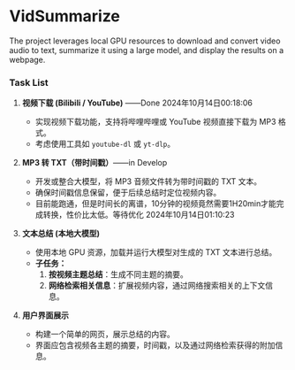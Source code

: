 # VidSummarize
The project leverages local GPU resources to download and convert video audio to text, summarize it using a large model, and display the results on a webpage.

### Task List

1. **视频下载 (Bilibili / YouTube)** ——Done 2024年10月14日00:18:06
   - 实现视频下载功能，支持将哔哩哔哩或 YouTube 视频直接下载为 MP3 格式。
   - 考虑使用工具如 `youtube-dl` 或 `yt-dlp`。

2. **MP3 转 TXT（带时间戳）**——in Develop
   - 开发或整合大模型，将 MP3 音频文件转为带时间戳的 TXT 文本。
   - 确保时间戳信息保留，便于后续总结时定位视频内容。
   - 目前能跑通，但是时间长的离谱，10分钟的视频竟然需要1H20min才能完成转换，性价比太低。等待优化 2024年10月14日01:10:23

3. **文本总结 (本地大模型)**
   - 使用本地 GPU 资源，加载并运行大模型对生成的 TXT 文本进行总结。
   - **子任务：**
     1. **按视频主题总结**：生成不同主题的摘要。
     2. **网络检索相关信息**：扩展视频内容，通过网络搜索相关的上下文信息。

4. **用户界面展示**
   - 构建一个简单的网页，展示总结的内容。
   - 界面应包含视频各主题的摘要，时间戳，以及通过网络检索获得的附加信息。

